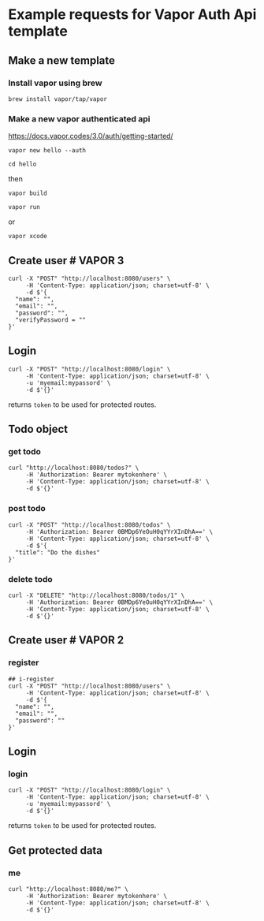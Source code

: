 # Example requests for Vapor Auth Api template
## Make a new template
### Install vapor using brew

`brew install vapor/tap/vapor`

### Make a new vapor authenticated api

https://docs.vapor.codes/3.0/auth/getting-started/

```
vapor new hello --auth
```
```
cd hello
```

then

```
vapor build
```
```
vapor run
``` 
or
```
vapor xcode
```

## Create user # VAPOR 3

```
curl -X "POST" "http://localhost:8080/users" \
     -H 'Content-Type: application/json; charset=utf-8' \
     -d $'{
  "name": "",
  "email": "",
  "password": "",
  "verifyPassword = ""
}'

```

## Login

```
curl -X "POST" "http://localhost:8080/login" \
     -H 'Content-Type: application/json; charset=utf-8' \
     -u 'myemail:mypassord' \
     -d $'{}'
```

returns `token` to be used for protected routes.

## Todo object

### get todo

```
curl "http://localhost:8080/todos?" \
     -H 'Authorization: Bearer mytokenhere' \
     -H 'Content-Type: application/json; charset=utf-8' \
     -d $'{}'
```

### post todo

```
curl -X "POST" "http://localhost:8080/todos" \
     -H 'Authorization: Bearer 0BMDp6YeOuH0qYYrXInDhA==' \
     -H 'Content-Type: application/json; charset=utf-8' \
     -d $'{
  "title": "Do the dishes"
}'
```
### delete todo
```
curl -X "DELETE" "http://localhost:8080/todos/1" \
     -H 'Authorization: Bearer 0BMDp6YeOuH0qYYrXInDhA==' \
     -H 'Content-Type: application/json; charset=utf-8' \
     -d $'{}'
```

## Create user # VAPOR 2

### register

```
## i-register
curl -X "POST" "http://localhost:8080/users" \
     -H 'Content-Type: application/json; charset=utf-8' \
     -d $'{
  "name": "",
  "email": "",
  "password": ""
}'

```

## Login

### login

```
curl -X "POST" "http://localhost:8080/login" \
     -H 'Content-Type: application/json; charset=utf-8' \
     -u 'myemail:mypassord' \
     -d $'{}'
```

returns `token` to be used for protected routes.

## Get protected data

### me

```
curl "http://localhost:8080/me?" \
     -H 'Authorization: Bearer mytokenhere' \
     -H 'Content-Type: application/json; charset=utf-8' \
     -d $'{}'
```
